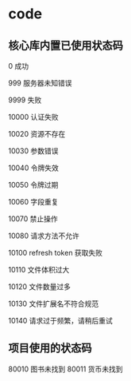 # code

## 核心库内置已使用状态码

0 成功

999 服务器未知错误

9999 失败

10000 认证失败

10020 资源不存在

10030 参数错误

10040 令牌失效

10050 令牌过期

10060 字段重复

10070 禁止操作

10080 请求方法不允许

10100 refresh token 获取失败

10110 文件体积过大

10120 文件数量过多

10130 文件扩展名不符合规范

10140 请求过于频繁，请稍后重试

## 项目使用的状态码

80010 图书未找到
80011 货币未找到
